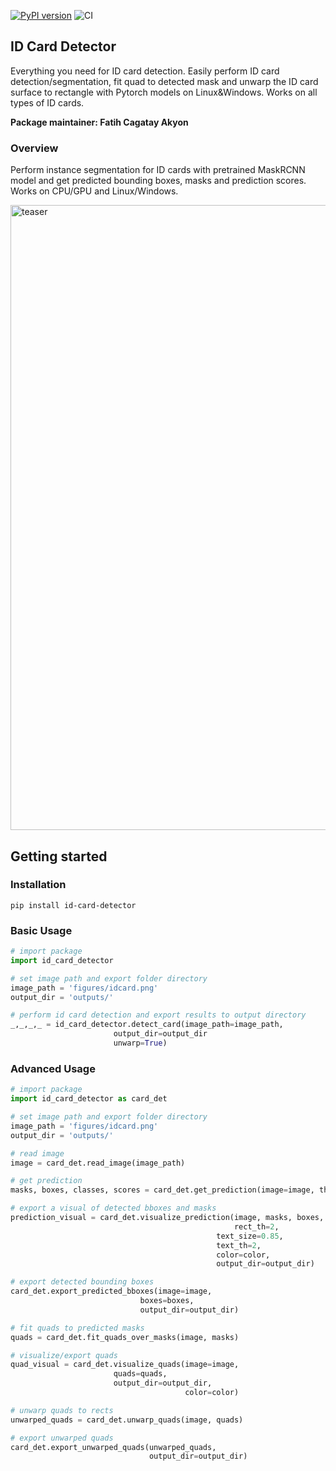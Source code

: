 
[![PyPI version](https://badge.fury.io/py/id-card-detector.svg)](https://badge.fury.io/py/id-card-detector)
![CI](https://github.com/fcakyon/id-card-detector/workflows/CI/badge.svg)

## ID Card Detector
Everything you need for ID card detection. Easily perform ID card detection/segmentation, fit quad to detected mask and unwarp the ID card surface to rectangle with Pytorch models on Linux&Windows. Works on all types of ID cards.
 
 **Package maintainer: Fatih Cagatay Akyon**
 
### Overview
Perform instance segmentation for ID cards with pretrained MaskRCNN model and get predicted bounding boxes, masks and prediction scores. Works on CPU/GPU and Linux/Windows.

<img width="1000" alt="teaser" src="./figures/idcarddetector_example.gif">


## Getting started
### Installation
```console
pip install id-card-detector
```

### Basic Usage
```python
# import package
import id_card_detector

# set image path and export folder directory
image_path = 'figures/idcard.png'
output_dir = 'outputs/'

# perform id card detection and export results to output directory
_,_,_,_ = id_card_detector.detect_card(image_path=image_path,
				       output_dir=output_dir
				       unwarp=True)
```

### Advanced Usage
```python
# import package
import id_card_detector as card_det

# set image path and export folder directory
image_path = 'figures/idcard.png'
output_dir = 'outputs/'

# read image
image = card_det.read_image(image_path)

# get prediction
masks, boxes, classes, scores = card_det.get_prediction(image=image, threshold=0.75)

# export a visual of detected bboxes and masks
prediction_visual = card_det.visualize_prediction(image, masks, boxes, classes,
                                                  rect_th=2,
                                           	  text_size=0.85,
                                         	  text_th=2,
                                         	  color=color,
                                         	  output_dir=output_dir)

# export detected bounding boxes
card_det.export_predicted_bboxes(image=image,
                        	 boxes=boxes,
                        	 output_dir=output_dir)

# fit quads to predicted masks
quads = card_det.fit_quads_over_masks(image, masks)

# visualize/export quads
quad_visual = card_det.visualize_quads(image=image,
				       quads=quads,
				       output_dir=output_dir,
                              	       color=color)

# unwarp quads to rects
unwarped_quads = card_det.unwarp_quads(image, quads)

# export unwarped quads
card_det.export_unwarped_quads(unwarped_quads,
                               output_dir=output_dir)
```

